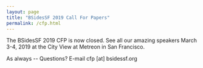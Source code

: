 ```yaml
---
layout: page
title: "BSidesSF 2019 Call For Papers"
permalink: /cfp.html
--- 
```


The BSidesSF 2019 CFP is now closed. See all our amazing speakers March 3-4, 2019 at the City View at Metreon in San Francisco. 

As always -- Questions? E-mail cfp [at] bsidessf.org

